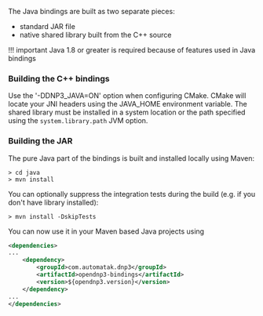 The Java bindings are built as two separate pieces:

* standard JAR file
* native shared library built from the C++ source

!!! important Java 1.8 or greater is required because of features used in Java
    bindings

### Building the C++ bindings

Use the '-DDNP3_JAVA=ON' option when configuring CMake. CMake will locate your
JNI headers using the JAVA_HOME environment variable. The shared library must be
installed in a system location or the path specified using the
`system.library.path` JVM option.


### Building the JAR

The pure Java part of the bindings is built and installed locally using Maven:

```
> cd java
> mvn install
```

You can optionally suppress the integration tests during the build (e.g. if you
don't have library installed):

```
> mvn install -DskipTests
```

You can now use it in your Maven based Java projects using 

```xml
<dependencies>
...
    <dependency>
        <groupId>com.automatak.dnp3</groupId>
        <artifactId>opendnp3-bindings</artifactId>
        <version>${opendnp3.version}</version>
    </dependency>
...
</dependencies>
```
